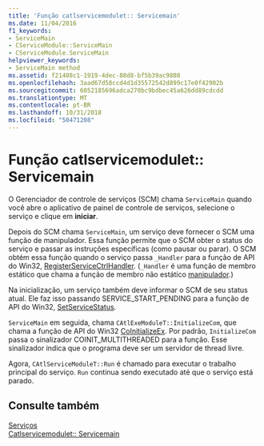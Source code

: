 ```yaml
---
title: 'Função catlservicemodulet:: Servicemain'
ms.date: 11/04/2016
f1_keywords:
- ServiceMain
- CServiceModule::ServiceMain
- CServiceModule.ServiceMain
helpviewer_keywords:
- ServiceMain method
ms.assetid: f21408c1-1919-4dec-88d8-bf5b39ac9808
ms.openlocfilehash: 3aad67d58ccd4d1d35572542d899c17e0f42902b
ms.sourcegitcommit: 6052185696adca270bc9bdbec45a626dd89cdcdd
ms.translationtype: MT
ms.contentlocale: pt-BR
ms.lasthandoff: 10/31/2018
ms.locfileid: "50471208"
---
```

# <a name="catlservicemoduletservicemain-function"></a>Função catlservicemodulet:: Servicemain

O Gerenciador de controle de serviços (SCM) chama `ServiceMain` quando você abre o aplicativo de painel de controle de serviços, selecione o serviço e clique em **iniciar**.

Depois do SCM chama `ServiceMain`, um serviço deve fornecer o SCM uma função de manipulador. Essa função permite que o SCM obter o status do serviço e passar as instruções específicas (como pausar ou parar). O SCM obtém essa função quando o serviço passa `_Handler` para a função de API do Win32, [RegisterServiceCtrlHandler](/windows/desktop/api/winsvc/nf-winsvc-registerservicectrlhandlera). (`_Handler` é uma função de membro estático que chama a função de membro não estático [manipulador](../atl/reference/catlservicemodulet-class.md#handler).)

Na inicialização, um serviço também deve informar o SCM de seu status atual. Ele faz isso passando SERVICE_START_PENDING para a função de API do Win32, [SetServiceStatus](/windows/desktop/api/winsvc/nf-winsvc-setservicestatus).

`ServiceMain` em seguida, chama `CAtlExeModuleT::InitializeCom`, que chama a função de API do Win32 [CoInitializeEx](/windows/desktop/api/combaseapi/nf-combaseapi-coinitializeex). Por padrão, `InitializeCom` passa o sinalizador COINIT_MULTITHREADED para a função. Esse sinalizador indica que o programa deve ser um servidor de thread livre.

Agora, `CAtlServiceModuleT::Run` é chamado para executar o trabalho principal do serviço. `Run` continua sendo executado até que o serviço está parado.

## <a name="see-also"></a>Consulte também

[Serviços](../atl/atl-services.md)<br/>
[Catlservicemodulet:: Servicemain](../atl/reference/catlservicemodulet-class.md#servicemain)

